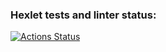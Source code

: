 ### Hexlet tests and linter status:
[![Actions Status](https://github.com/sssspoddub/python-project-50/actions/workflows/hexlet-check.yml/badge.svg)](https://github.com/sssspoddub/python-project-50/actions)